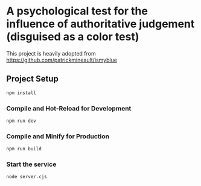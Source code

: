 # A psychological test for the influence of authoritative judgement (disguised as a color test)

This project is heavily adopted from https://github.com/patrickmineault/ismyblue

## Project Setup

```sh
npm install
```

### Compile and Hot-Reload for Development

```sh
npm run dev
```

### Compile and Minify for Production

```sh
npm run build
```
### Start the service

```sh
node server.cjs
```
